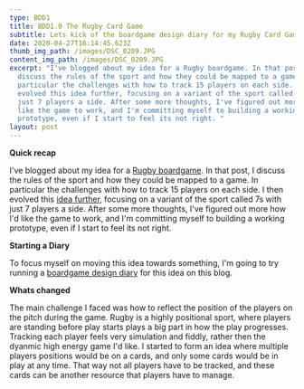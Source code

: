 ```yaml
---
type: BDD1
title: BDD1.0 The Rugby Card Game
subtitle: Lets kick of the boardgame design diary for my Rugby Card Game.
date: 2020-04-27T16:14:45.623Z
thumb_img_path: /images/DSC_0209.JPG
content_img_path: /images/DSC_0209.JPG
excerpt: "I've blogged about my idea for a Rugby boardgame. In that post, I
  discuss the rules of the sport and how they could be mapped to a game. In
  particular the challenges with how to track 15 players on each side. I then
  evolved this idea further, focusing on a variant of the sport called 7s with
  just 7 players a side. After some more thoughts, I've figured out more how I'd
  like the game to work, and I'm committing myself to building a working
  prototype, even if I start to feel its not right. "
layout: post
---
```

**Quick recap**

I've blogged about my idea for a [Rugby boardgame](posts/idea3). In that post, I discuss the rules of the sport and how they could be mapped to a game. In particular the challenges with how to track 15 players on each side. I then evolved this [idea further](/posts/rugby1), focusing on a variant of the sport called 7s with just 7 players a side. After some more thoughts, I've figured out more how I'd like the game to work, and I'm committing myself to building a working prototype, even if I start to feel its not right.

**Starting a Diary**

To focus myself on moving this idea towards something, I'm going to try running a [boardgame design diary](posts/an-experiement-boardgame-design-diary) for this idea on this blog.  

**Whats changed**

The main challenge I faced was how to reflect the position of the players on the pitch during the game. Rugby is a highly positional sport, where players are standing before play starts plays a big part in how the play progresses. Tracking each player feels very simulation and fiddly, rather then the dyanmic high energy game I'd like. I started to form an idea where multiple players positions would be on a cards, and only some cards would be in play at any time. That way not all players have to be tracked, and these cards can be another resource that players have to manage.